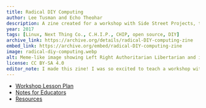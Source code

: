 ```yaml
---
title: Radical DIY Computing
author: Lee Tusman and Echo Theohar
description: A zine created for a workshop with Side Street Projects, teaching how to build and use DIY computers from scavenged parts.
year: 2017
tags: [Linux, Next Thing Co., C.H.I.P., CHIP, open source, DIY]
archive_link: https://archive.org/details/radical-DIY-computing-zine
embed_link: https://archive.org/embed/radical-DIY-computing-zine
image: radical-diy-computing.webp
alt: Meme-like image showing Left Right Authoritarian Libertarian and images of computing for these categories above the title Radical DIY Computing.
license: CC BY-SA 4.0
editor_note: I made this zine! I was so excited to teach a workshop with my newly growing knowledge of Linux, and I compiled this to accompany the workshop taught with my friend Echo for Side Street Projects in Pasadena. Our audience was made up of public school teachers and other interested community members. Maybe an advanced teen came with his mom too? About 20 people attended I think. They had no programming background, and loved the challenge. We almost got in trouble for some of the anarchist elements of the zine, but looking back at it now, it's pretty tame! I made at least one mistake in the zine. Mac OS X and iOS are based on FreeBSD not Linux, though I wrote correctly that Android is based on the Linux kernel. And still, the rest of the zine still reads well to me and I stand behind it. I'll need to dig out some of the paper zine copies sometime. You can see the antecedents for my interest in permacomputing in these roots. 
---
```


* [Workshop Lesson Plan](https://github.com/lee2sman/RadicalDIYComputing_workshop/blob/master/WorkshopLessonPlan.md)
* [Notes for Educators](https://github.com/lee2sman/RadicalDIYComputing_workshop/blob/master/NotesForEducators.md)
* [Resources](https://github.com/lee2sman/RadicalDIYComputing_workshop/blob/master/Resources.md)
